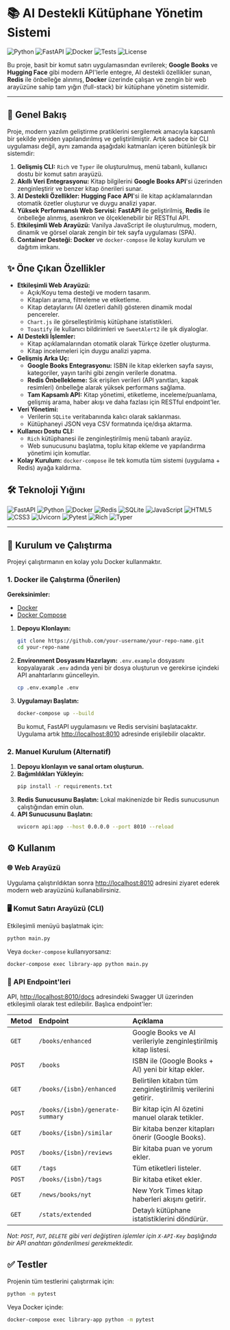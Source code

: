 # 📚 AI Destekli Kütüphane Yönetim Sistemi

![Python](https://img.shields.io/badge/Python-3.11+-blue?style=for-the-badge&logo=python)
![FastAPI](https://img.shields.io/badge/FastAPI-0.111.0-green?style=for-the-badge&logo=fastapi)
![Docker](https://img.shields.io/badge/Docker-blue?style=for-the-badge&logo=docker)
![Tests](https://img.shields.io/badge/tests-passing-success?style=for-the-badge&logo=pytest)
![License](https://img.shields.io/badge/license-MIT-lightgrey?style=for-the-badge)

Bu proje, basit bir komut satırı uygulamasından evrilerek; **Google Books** ve **Hugging Face** gibi modern API'lerle entegre, AI destekli özellikler sunan, **Redis** ile önbelleğe alınmış, **Docker** üzerinde çalışan ve zengin bir web arayüzüne sahip tam yığın (full-stack) bir kütüphane yönetim sistemidir.

---

## 🌟 Genel Bakış

Proje, modern yazılım geliştirme pratiklerini sergilemek amacıyla kapsamlı bir şekilde yeniden yapılandırılmış ve geliştirilmiştir. Artık sadece bir CLI uygulaması değil, aynı zamanda aşağıdaki katmanları içeren bütünleşik bir sistemdir:

1.  **Gelişmiş CLI:** `Rich` ve `Typer` ile oluşturulmuş, menü tabanlı, kullanıcı dostu bir komut satırı arayüzü.
2.  **Akıllı Veri Entegrasyonu:** Kitap bilgilerini **Google Books API**'si üzerinden zenginleştirir ve benzer kitap önerileri sunar.
3.  **AI Destekli Özellikler:** **Hugging Face API**'si ile kitap açıklamalarından otomatik özetler oluşturur ve duygu analizi yapar.
4.  **Yüksek Performanslı Web Servisi:** **FastAPI** ile geliştirilmiş, **Redis** ile önbelleğe alınmış, asenkron ve ölçeklenebilir bir RESTful API.
5.  **Etkileşimli Web Arayüzü:** Vanilya JavaScript ile oluşturulmuş, modern, dinamik ve görsel olarak zengin bir tek sayfa uygulaması (SPA).
6.  **Container Desteği:** **Docker** ve `docker-compose` ile kolay kurulum ve dağıtım imkanı.

## ✨ Öne Çıkan Özellikler

- **Etkileşimli Web Arayüzü:**
    - Açık/Koyu tema desteği ve modern tasarım.
    - Kitapları arama, filtreleme ve etiketleme.
    - Kitap detaylarını (AI özetleri dahil) gösteren dinamik modal pencereler.
    - `Chart.js` ile görselleştirilmiş kütüphane istatistikleri.
    - `Toastify` ile kullanıcı bildirimleri ve `SweetAlert2` ile şık diyaloglar.
- **AI Destekli İşlemler:**
    - Kitap açıklamalarından otomatik olarak Türkçe özetler oluşturma.
    - Kitap incelemeleri için duygu analizi yapma.
- **Gelişmiş Arka Uç:**
    - **Google Books Entegrasyonu:** ISBN ile kitap eklerken sayfa sayısı, kategoriler, yayın tarihi gibi zengin verilerle donatma.
    - **Redis Önbellekleme:** Sık erişilen verileri (API yanıtları, kapak resimleri) önbelleğe alarak yüksek performans sağlama.
    - **Tam Kapsamlı API:** Kitap yönetimi, etiketleme, inceleme/puanlama, gelişmiş arama, haber akışı ve daha fazlası için RESTful endpoint'ler.
- **Veri Yönetimi:**
    - Verilerin `SQLite` veritabanında kalıcı olarak saklanması.
    - Kütüphaneyi JSON veya CSV formatında içe/dışa aktarma.
- **Kullanıcı Dostu CLI:**
    - `Rich` kütüphanesi ile zenginleştirilmiş menü tabanlı arayüz.
    - Web sunucusunu başlatma, toplu kitap ekleme ve yapılandırma yönetimi için komutlar.
- **Kolay Kurulum:** `docker-compose` ile tek komutla tüm sistemi (uygulama + Redis) ayağa kaldırma.

## 🛠️ Teknoloji Yığını

![FastAPI](https://img.shields.io/badge/FastAPI-green?style=flat-square&logo=fastapi)
![Python](https://img.shields.io/badge/Python-blue?style=flat-square&logo=python)
![Docker](https://img.shields.io/badge/Docker-blue?style=flat-square&logo=docker)
![Redis](https://img.shields.io/badge/Redis-red?style=flat-square&logo=redis)
![SQLite](https://img.shields.io/badge/SQLite-blue?style=flat-square&logo=sqlite&logoColor=white)
![JavaScript](https://img.shields.io/badge/JavaScript-yellow?style=flat-square&logo=javascript)
![HTML5](https://img.shields.io/badge/HTML5-orange?style=flat-square&logo=html5)
![CSS3](https://img.shields.io/badge/CSS3-blue?style=flat-square&logo=css3)
![Uvicorn](https://img.shields.io/badge/Uvicorn-green?style=flat-square)
![Pytest](https://img.shields.io/badge/Pytest-blue?style=flat-square)
![Rich](https://img.shields.io/badge/Rich-purple?style=flat-square)
![Typer](https://img.shields.io/badge/Typer-black?style=flat-square)

---

## 🚀 Kurulum ve Çalıştırma

Projeyi çalıştırmanın en kolay yolu Docker kullanmaktır.

### 1. Docker ile Çalıştırma (Önerilen)

**Gereksinimler:**
- [Docker](https://www.docker.com/get-started)
- [Docker Compose](https://docs.docker.com/compose/install/)

1.  **Depoyu Klonlayın:**
    ```bash
    git clone https://github.com/your-username/your-repo-name.git
    cd your-repo-name
    ```

2.  **Environment Dosyasını Hazırlayın:**
    `.env.example` dosyasını kopyalayarak `.env` adında yeni bir dosya oluşturun ve gerekirse içindeki API anahtarlarını güncelleyin.
    ```bash
    cp .env.example .env
    ```

3.  **Uygulamayı Başlatın:**
    ```bash
    docker-compose up --build
    ```
    Bu komut, FastAPI uygulamasını ve Redis servisini başlatacaktır. Uygulama artık [http://localhost:8010](http://localhost:8010) adresinde erişilebilir olacaktır.

### 2. Manuel Kurulum (Alternatif)

1.  **Depoyu klonlayın ve sanal ortam oluşturun.**
2.  **Bağımlılıkları Yükleyin:**
    ```bash
    pip install -r requirements.txt
    ```
3.  **Redis Sunucusunu Başlatın:**
    Lokal makinenizde bir Redis sunucusunun çalıştığından emin olun.
4.  **API Sunucusunu Başlatın:**
    ```bash
    uvicorn api:app --host 0.0.0.0 --port 8010 --reload
    ```

## ⚙️ Kullanım

### 🌐 Web Arayüzü

Uygulama çalıştırıldıktan sonra [http://localhost:8010](http://localhost:8010) adresini ziyaret ederek modern web arayüzünü kullanabilirsiniz.

### 🖥️ Komut Satırı Arayüzü (CLI)

Etkileşimli menüyü başlatmak için:
```bash
python main.py
```
Veya `docker-compose` kullanıyorsanız:
```bash
docker-compose exec library-app python main.py
```

### 📖 API Endpoint'leri

API, [http://localhost:8010/docs](http://localhost:8010/docs) adresindeki Swagger UI üzerinden etkileşimli olarak test edilebilir. Başlıca endpoint'ler:

| Metod  | Endpoint                       | Açıklama                                                    |
| :----- | :----------------------------- | :---------------------------------------------------------- |
| `GET`  | `/books/enhanced`              | Google Books ve AI verileriyle zenginleştirilmiş kitap listesi. |
| `POST` | `/books`                       | ISBN ile (Google Books + AI) yeni bir kitap ekler.          |
| `GET`  | `/books/{isbn}/enhanced`       | Belirtilen kitabın tüm zenginleştirilmiş verilerini getirir.  |
| `POST` | `/books/{isbn}/generate-summary`| Bir kitap için AI özetini manuel olarak tetikler.           |
| `GET`  | `/books/{isbn}/similar`        | Bir kitaba benzer kitapları önerir (Google Books).          |
| `POST` | `/books/{isbn}/reviews`        | Bir kitaba puan ve yorum ekler.                             |
| `GET`  | `/tags`                        | Tüm etiketleri listeler.                                    |
| `POST` | `/books/{isbn}/tags`           | Bir kitaba etiket ekler.                                    |
| `GET`  | `/news/books/nyt`              | New York Times kitap haberleri akışını getirir.             |
| `GET`  | `/stats/extended`              | Detaylı kütüphane istatistiklerini döndürür.                |

*Not: `POST`, `PUT`, `DELETE` gibi veri değiştiren işlemler için `X-API-Key` başlığında bir API anahtarı gönderilmesi gerekmektedir.*

## ✅ Testler

Projenin tüm testlerini çalıştırmak için:
```bash
python -m pytest
```
Veya Docker içinde:
```bash
docker-compose exec library-app python -m pytest
```